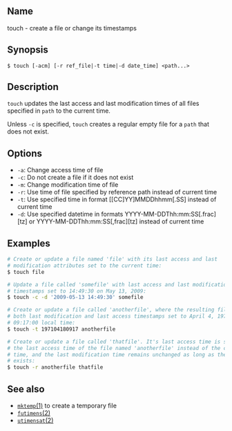 ## Name

touch - create a file or change its timestamps

## Synopsis

```**sh
$ touch [-acm] [-r ref_file|-t time|-d date_time] <path...>
```

## Description

`touch` updates the last access and last modification times of all files
specified in `path` to the current time.

Unless `-c` is specified, `touch` creates a regular empty file for a `path`
that does not exist.

## Options

-   `-a`: Change access time of file
-   `-c`: Do not create a file if it does not exist
-   `-m`: Change modification time of file
-   `-r`: Use time of file specified by reference path instead of current time
-   `-t`: Use specified time in format [[CC]YY]MMDDhhmm[.SS] instead of current
    time
-   `-d`: Use specified datetime in formats YYYY-MM-DDThh:mm:SS[.frac][tz] or
    YYYY-MM-DDThh:mm:SS[,frac][tz] instead of current time

## Examples

```sh
# Create or update a file named 'file' with its last access and last
# modification attributes set to the current time:
$ touch file

# Update a file called 'somefile' with last access and last modification
# timestamps set to 14:49:30 on May 13, 2009:
$ touch -c -d '2009-05-13 14:49:30' somefile

# Create or update a file called 'anotherfile', where the resulting file has
# both last modification and last access timestamps set to April 4, 1971 at
# 09:17:00 local time:
$ touch -t 197104180917 anotherfile

# Create or update a file called 'thatfile'. It's last access time is set to
# the last access time of the file named 'anotherfile' instead of the current
# time, and the last modification time remains unchanged as long as the file
# exists:
$ touch -r anotherfile thatfile
```

## See also

-   [`mktemp`(1)](help://man/1/mktemp) to create a temporary file
-   [`futimens`(2)](help://man/3/futimens)
-   [`utimensat`(2)](help://man/3/utimensat)
